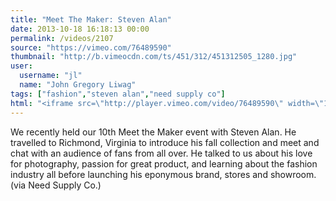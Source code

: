 ```yaml
---
title: "Meet The Maker: Steven Alan"
date: 2013-10-18 16:18:13 00:00
permalink: /videos/2107
source: "https://vimeo.com/76489590"
thumbnail: "http://b.vimeocdn.com/ts/451/312/451312505_1280.jpg"
user:
  username: "jl"
  name: "John Gregory Liwag"
tags: ["fashion","steven alan","need supply co"]
html: "<iframe src=\"http://player.vimeo.com/video/76489590\" width=\"1280\" height=\"720\" frameborder=\"0\" webkitallowfullscreen mozallowfullscreen allowfullscreen></iframe>"
---
```


We recently held our 10th Meet the Maker event with Steven Alan. He travelled to Richmond, Virginia to introduce his fall collection and meet and chat with an audience of fans from all over. He talked to us about his love for photography, passion for great product, and learning about the fashion industry all before launching his eponymous brand, stores and showroom. (via Need Supply Co.)